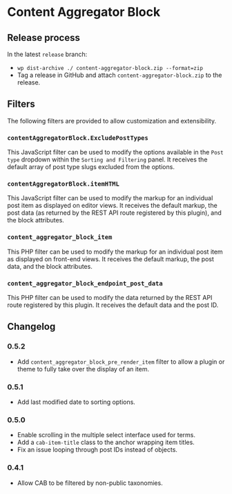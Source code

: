 # Content Aggregator Block

## Release process

In the latest `release` branch:

* `wp dist-archive ./ content-aggregator-block.zip --format=zip`
* Tag a release in GitHub and attach `content-aggregator-block.zip` to the release.

## Filters

The following filters are provided to allow customization and extensibility.

### `contentAggregatorBlock.ExcludePostTypes`

This JavaScript filter can be used to modify the options available in the `Post type` dropdown within the `Sorting and Filtering` panel. It receives the default array of post type slugs excluded from the options.

### `contentAggregatorBlock.itemHTML`

This JavaScript filter can be used to modify the markup for an individual post item as displayed on editor views. It receives the default markup, the post data (as returned by the REST API route registered by this plugin), and the block attributes.

### `content_aggregator_block_item`

This PHP filter can be used to modify the markup for an individual post item as displayed on front-end views. It receives the default markup, the post data, and the block attributes.

### `content_aggregator_block_endpoint_post_data`

This PHP filter can be used to modify the data returned by the REST API route registered by this plugin. It receives the default data and the post ID.

## Changelog

### 0.5.2

* Add `content_aggregator_block_pre_render_item` filter to allow a plugin or theme to fully take over the display of an item.

### 0.5.1

* Add last modified date to sorting options.

### 0.5.0

* Enable scrolling in the multiple select interface used for terms.
* Add a `cab-item-title` class to the anchor wrapping item titles.
* Fix an issue looping through post IDs instead of objects.

### 0.4.1

* Allow CAB to be filtered by non-public taxonomies.
